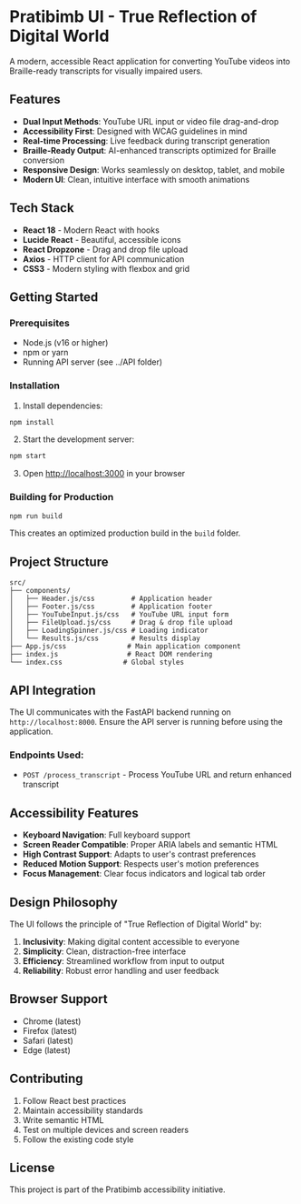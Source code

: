 # Pratibimb UI - True Reflection of Digital World

A modern, accessible React application for converting YouTube videos into Braille-ready transcripts for visually impaired users.

## Features

- **Dual Input Methods**: YouTube URL input or video file drag-and-drop
- **Accessibility First**: Designed with WCAG guidelines in mind
- **Real-time Processing**: Live feedback during transcript generation
- **Braille-Ready Output**: AI-enhanced transcripts optimized for Braille conversion
- **Responsive Design**: Works seamlessly on desktop, tablet, and mobile
- **Modern UI**: Clean, intuitive interface with smooth animations

## Tech Stack

- **React 18** - Modern React with hooks
- **Lucide React** - Beautiful, accessible icons
- **React Dropzone** - Drag and drop file upload
- **Axios** - HTTP client for API communication
- **CSS3** - Modern styling with flexbox and grid

## Getting Started

### Prerequisites

- Node.js (v16 or higher)
- npm or yarn
- Running API server (see ../API folder)

### Installation

1. Install dependencies:
```bash
npm install
```

2. Start the development server:
```bash
npm start
```

3. Open [http://localhost:3000](http://localhost:3000) in your browser

### Building for Production

```bash
npm run build
```

This creates an optimized production build in the `build` folder.

## Project Structure

```
src/
├── components/
│   ├── Header.js/css         # Application header
│   ├── Footer.js/css         # Application footer
│   ├── YouTubeInput.js/css   # YouTube URL input form
│   ├── FileUpload.js/css     # Drag & drop file upload
│   ├── LoadingSpinner.js/css # Loading indicator
│   └── Results.js/css        # Results display
├── App.js/css               # Main application component
├── index.js                 # React DOM rendering
└── index.css               # Global styles
```

## API Integration

The UI communicates with the FastAPI backend running on `http://localhost:8000`. Ensure the API server is running before using the application.

### Endpoints Used:
- `POST /process_transcript` - Process YouTube URL and return enhanced transcript

## Accessibility Features

- **Keyboard Navigation**: Full keyboard support
- **Screen Reader Compatible**: Proper ARIA labels and semantic HTML
- **High Contrast Support**: Adapts to user's contrast preferences
- **Reduced Motion Support**: Respects user's motion preferences
- **Focus Management**: Clear focus indicators and logical tab order

## Design Philosophy

The UI follows the principle of "True Reflection of Digital World" by:

1. **Inclusivity**: Making digital content accessible to everyone
2. **Simplicity**: Clean, distraction-free interface
3. **Efficiency**: Streamlined workflow from input to output
4. **Reliability**: Robust error handling and user feedback

## Browser Support

- Chrome (latest)
- Firefox (latest)
- Safari (latest)
- Edge (latest)

## Contributing

1. Follow React best practices
2. Maintain accessibility standards
3. Write semantic HTML
4. Test on multiple devices and screen readers
5. Follow the existing code style

## License

This project is part of the Pratibimb accessibility initiative.

